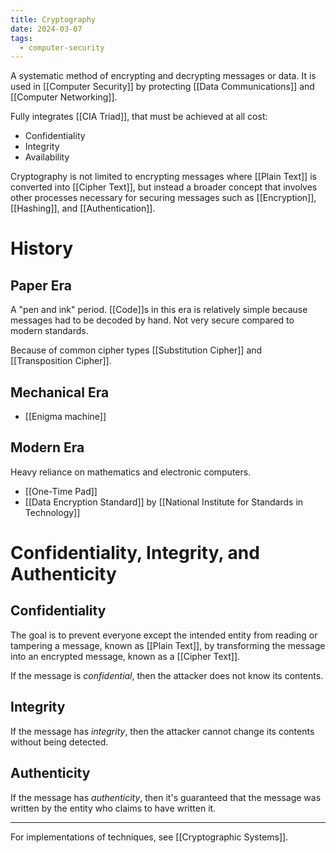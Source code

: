 ```yaml
---
title: Cryptography
date: 2024-03-07
tags:
  - computer-security
---
```


A systematic method of encrypting and decrypting messages or data.
It is used in [[Computer Security]] by protecting [[Data Communications]] and [[Computer Networking]].

Fully integrates [[CIA Triad]], that must be achieved at all cost:

- Confidentiality
- Integrity
- Availability

Cryptography is not limited to encrypting messages where [[Plain Text]] is converted into [[Cipher Text]], but instead a broader concept that involves other processes necessary for securing messages such as [[Encryption]], [[Hashing]], and [[Authentication]].

# History

## Paper Era

A "pen and ink" period.
[[Code]]s in this era is relatively simple because messages had to be decoded by hand.
Not very secure compared to modern standards.

Because of common cipher types [[Substitution Cipher]] and [[Transposition Cipher]].

## Mechanical Era

- [[Enigma machine]]

## Modern Era

Heavy reliance on mathematics and electronic computers.

- [[One-Time Pad]]
- [[Data Encryption Standard]] by [[National Institute for Standards in Technology]]

# Confidentiality, Integrity, and Authenticity

## Confidentiality

The goal is to prevent everyone except the intended entity from reading or tampering a message, known as [[Plain Text]], by transforming the message into an encrypted message, known as a [[Cipher Text]].

If the message is *confidential*, then the attacker does not know its contents.

## Integrity

If the message has *integrity*, then the attacker cannot change its contents without being detected.

## Authenticity

If the message has *authenticity*, then it's guaranteed that the message was written by the entity who claims to have written it.

---

For implementations of techniques, see [[Cryptographic Systems]].